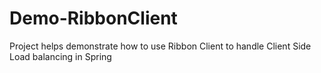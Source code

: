# Demo-RibbonClient


Project helps demonstrate how to use Ribbon Client to handle Client Side Load balancing in Spring
